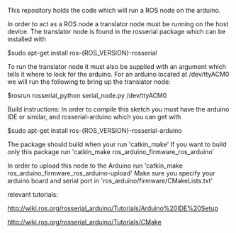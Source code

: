 This repository holds the code which will run a ROS node on the arduino.

In order to act as a ROS node a translator node must be running on the host device. 
The translator node is found in the rosserial package which can be installed with

 $sudo apt-get install ros-{ROS_VERSION}-rosserial 

To run the translator node it must also be supplied with an argument which tells it where to look for the arduino.
For an arduino located at /dev/ttyACM0 we will run the following to bring up the 
translator node:

 $rosrun rosserial_python serial_node.py /dev/ttyACM0

Build instructions:
In order to compile this sketch you must have the arduino IDE or similar, and rosserial-arduino which you can get with

 $sudo apt-get install ros-{ROS_VERSION}-rosserial-arduino 

The package should build when your run 'catkin_make'
If you want to build only this package run 'catkin_make ros_arduino_firmware_ros_arduino'

In order to upload this node to the Arduino run 'catkin_make ros_arduino_firmware_ros_arduino-upload'
Make sure you specify your arduino board and serial port in 'ros_arduino/firmware/CMakeLists.txt'


relevant tutorials: 

http://wiki.ros.org/rosserial_arduino/Tutorials/Arduino%20IDE%20Setup

http://wiki.ros.org/rosserial_arduino/Tutorials/CMake
